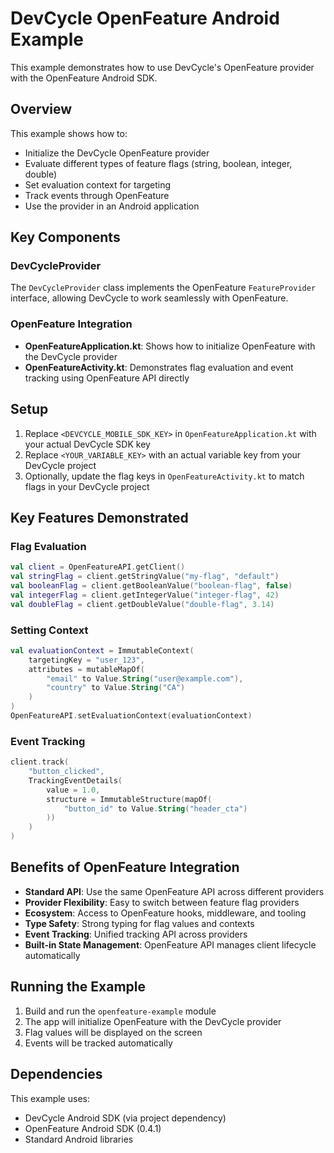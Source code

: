 # DevCycle OpenFeature Android Example

This example demonstrates how to use DevCycle's OpenFeature provider with the OpenFeature Android SDK.

## Overview

This example shows how to:
- Initialize the DevCycle OpenFeature provider
- Evaluate different types of feature flags (string, boolean, integer, double)
- Set evaluation context for targeting
- Track events through OpenFeature
- Use the provider in an Android application

## Key Components

### DevCycleProvider
The `DevCycleProvider` class implements the OpenFeature `FeatureProvider` interface, allowing DevCycle to work seamlessly with OpenFeature.

### OpenFeature Integration
- **OpenFeatureApplication.kt**: Shows how to initialize OpenFeature with the DevCycle provider
- **OpenFeatureActivity.kt**: Demonstrates flag evaluation and event tracking using OpenFeature API directly

## Setup

1. Replace `<DEVCYCLE_MOBILE_SDK_KEY>` in `OpenFeatureApplication.kt` with your actual DevCycle SDK key
2. Replace `<YOUR_VARIABLE_KEY>` with an actual variable key from your DevCycle project
3. Optionally, update the flag keys in `OpenFeatureActivity.kt` to match flags in your DevCycle project

## Key Features Demonstrated

### Flag Evaluation
```kotlin
val client = OpenFeatureAPI.getClient()
val stringFlag = client.getStringValue("my-flag", "default")
val booleanFlag = client.getBooleanValue("boolean-flag", false)
val integerFlag = client.getIntegerValue("integer-flag", 42)
val doubleFlag = client.getDoubleValue("double-flag", 3.14)
```

### Setting Context
```kotlin
val evaluationContext = ImmutableContext(
    targetingKey = "user_123",
    attributes = mutableMapOf(
        "email" to Value.String("user@example.com"),
        "country" to Value.String("CA")
    )
)
OpenFeatureAPI.setEvaluationContext(evaluationContext)
```

### Event Tracking
```kotlin
client.track(
    "button_clicked",
    TrackingEventDetails(
        value = 1.0,
        structure = ImmutableStructure(mapOf(
            "button_id" to Value.String("header_cta")
        ))
    )
)
```

## Benefits of OpenFeature Integration

- **Standard API**: Use the same OpenFeature API across different providers
- **Provider Flexibility**: Easy to switch between feature flag providers
- **Ecosystem**: Access to OpenFeature hooks, middleware, and tooling
- **Type Safety**: Strong typing for flag values and contexts
- **Event Tracking**: Unified tracking API across providers
- **Built-in State Management**: OpenFeature API manages client lifecycle automatically

## Running the Example

1. Build and run the `openfeature-example` module
2. The app will initialize OpenFeature with the DevCycle provider
3. Flag values will be displayed on the screen
4. Events will be tracked automatically

## Dependencies

This example uses:
- DevCycle Android SDK (via project dependency)
- OpenFeature Android SDK (0.4.1)
- Standard Android libraries 